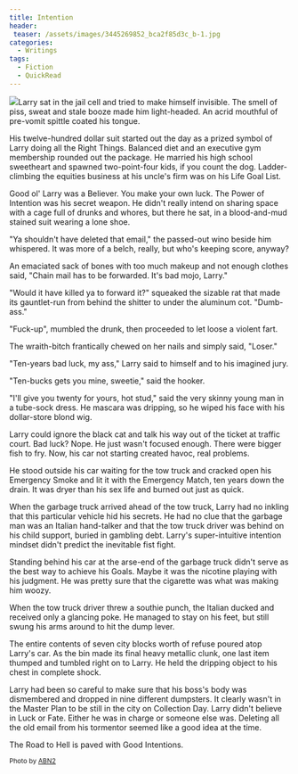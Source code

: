 ```yaml
---
title: Intention
header:
 teaser: /assets/images/3445269852_bca2f85d3c_b-1.jpg
categories:
  - Writings
tags:
  - Fiction
  - QuickRead
---
```

<img src="https://douglangille.github.io/assets/images/3445269852_bca2f85d3c_b-1.jpg">Larry sat in the jail cell and tried to make himself invisible. The smell of piss, sweat and stale booze made him light-headed. An acrid mouthful of pre-vomit spittle coated his tongue.

His twelve-hundred dollar suit started out the day as a prized symbol of Larry doing all the Right Things. Balanced diet and an executive gym membership rounded out the package. He married his high school sweetheart and spawned two-point-four kids, if you count the dog. Ladder-climbing the equities business at his uncle's firm was on his Life Goal List.

Good ol' Larry was a Believer. You make your own luck. The Power of Intention was his secret weapon. He didn't really intend on sharing space with a cage full of drunks and whores, but there he sat, in a blood-and-mud stained suit wearing a lone shoe.

"Ya shouldn't have deleted that email," the passed-out wino beside him whispered. It was more of a belch, really, but who's keeping score, anyway?

An emaciated sack of bones with too much makeup and not enough clothes said, "Chain mail has to be forwarded. It's bad mojo, Larry."

"Would it have killed ya to forward it?" squeaked the sizable rat that made its gauntlet-run from behind the shitter to under the aluminum cot. "Dumb-ass."

"Fuck-up", mumbled the drunk, then proceeded to let loose a violent fart.

The wraith-bitch frantically chewed on her nails and simply said, "Loser."

"Ten-years bad luck, my ass," Larry said to himself and to his imagined jury.

"Ten-bucks gets you mine, sweetie," said the hooker.

"I'll give you twenty for yours, hot stud," said the very skinny young man in a tube-sock dress. He mascara was dripping, so he wiped his face with his dollar-store blond wig.

Larry could ignore the black cat and talk his way out of the ticket at traffic court. Bad luck? Nope. He just wasn't focused enough. There were bigger fish to fry. Now, his car not starting created havoc, real problems.

He stood outside his car waiting for the tow truck and cracked open his Emergency Smoke and lit it with the Emergency Match, ten years down the drain. It was dryer than his sex life and burned out just as quick.

When the garbage truck arrived ahead of the tow truck, Larry had no inkling that this particular vehicle hid his secrets. He had no clue that the garbage man was an Italian hand-talker and that the tow truck driver was behind on his child support, buried in gambling debt. Larry's super-intuitive intention mindset didn't predict the inevitable fist fight.

Standing behind his car at the arse-end of the garbage truck didn't serve as the best way to achieve his Goals. Maybe it was the nicotine playing with his judgment. He was pretty sure that the cigarette was what was making him woozy.

When the tow truck driver threw a southie punch, the Italian ducked and received only a glancing poke. He managed to stay on his feet, but still swung his arms around to hit the dump lever.

The entire contents of seven city blocks worth of refuse poured atop Larry's car. As the bin made its final heavy metallic clunk, one last item thumped and tumbled right on to Larry. He held the dripping object to his chest in complete shock.

Larry had been so careful to make sure that his boss's body was dismembered and dropped in nine different dumpsters. It clearly wasn't in the Master Plan to be still in the city on Collection Day. Larry didn't believe in Luck or Fate. Either he was in charge or someone else was. Deleting all the old email from his tormentor seemed like a good idea at the time.

The Road to Hell is paved with Good Intentions.

<small>Photo by <a href="http://www.flickr.com/photos/35802168@N08/3445269852">ABN2</a></small>